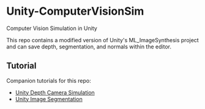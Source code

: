 # Unity-ComputerVisionSim
Computer Vision Simulation in Unity

This repo contains a modified version of Unity's ML_ImageSynthesis project and can save depth, segmentation, and normals within the editor.

## Tutorial
Companion tutorials for this repo:
- [Unity Depth Camera Simulation](http://www.immersivelimit.com/tutorials/unity-depth-camera-simulation)  
- [Unity Image Segmentation](http://www.immersivelimit.com/tutorials/unity-image-segmentation)
